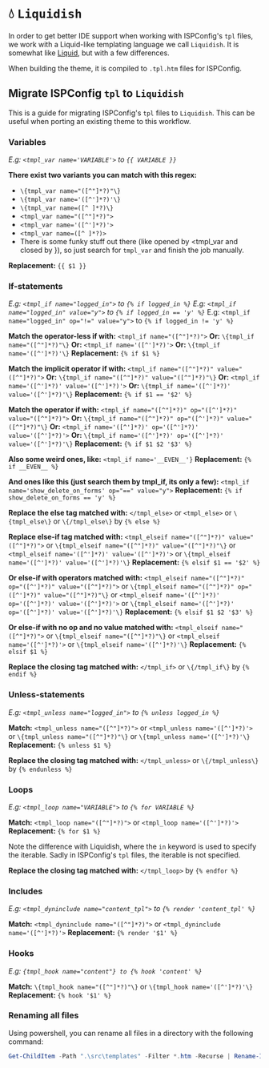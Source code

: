 # 💧 `Liquidish`

In order to get better IDE support when working with ISPConfig's `tpl` files, we work with a Liquid-like templating language we call `Liquidish`. It is somewhat like [Liquid](https://shopify.github.io/liquid/), but with a few differences.

When building the theme, it is compiled to `.tpl.htm` files for ISPConfig.

## Migrate ISPConfig `tpl` to `Liquidish`

This is a guide for migrating ISPConfig's `tpl` files to `Liquidish`. This can be useful when porting an existing theme to this workflow.

### Variables

*E.g: `<tmpl_var name='VARIABLE'>` to `{{ VARIABLE }}`*

**There exist two variants you can match with this regex:**

  - `\{tmpl_var name="([^"]*?)"\}`
  - `\{tmpl_var name='([^']*?)'\}`
  - `\{tmpl_var name=([^ ]*?)\}`
  - `<tmpl_var name="([^"]*?)">`
  - `<tmpl_var name='([^']*?)'>`
  - `<tmpl_var name=([^ ]*?)>`
  - There is some funky stuff out there (like opened by &lt;tmpl_var and closed by }), so just search for `tmpl_var` and finish the job manually.

**Replacement:** `{{ $1 }}`

### If-statements

*E.g: `<tmpl_if name="logged_in">` to `{% if logged_in %}`*
*E.g: `<tmpl_if name="logged_in" value="y">` to `{% if logged_in == 'y' %}`*
E.g: `<tmpl_if name="logged_in" op="!=" value="y">` to `{% if logged_in != 'y' %}`

**Match the operator-less if with:** `<tmpl_if name="([^"]*?)">`
**Or:** `\{tmpl_if name="([^"]*?)"\}`
**Or:** `<tmpl_if name='([^']*?)'>`
**Or:** `\{tmpl_if name='([^']*?)'\}`
**Replacement:** `{% if $1 %}`

**Match the implicit operator if with:** `<tmpl_if name="([^"]*?)" value="([^"]*?)">`
**Or:** `\{tmpl_if name="([^"]*?)" value="([^"]*?)"\}`
**Or:** `<tmpl_if name='([^']*?)' value='([^']*?)'>`
**Or:** `\{tmpl_if name='([^']*?)' value='([^']*?)'\}`
**Replacement:** `{% if $1 == '$2' %}`

**Match the operator if with:** `<tmpl_if name="([^"]*?)" op="([^']*?)" value="([^"]*?)">`
**Or:** `\{tmpl_if name="([^"]*?)" op="([^']*?)" value="([^"]*?)"\}`
**Or:** `<tmpl_if name='([^']*?)' op='([^']*?)' value='([^']*?)'>`
**Or:** `\{tmpl_if name='([^']*?)' op='([^']*?)' value='([^']*?)'\}`
**Replacement:** `{% if $1 $2 '$3' %}`

**Also some weird ones, like:** `<tmpl_if name='__EVEN__'}`
**Replacement:** `{% if __EVEN__ %}`

**And ones like this (just search them by tmpl_if, its only a few):** `<tmpl_if name='show_delete_on_forms' op="==" value="y">`
**Replacement:** `{% if show_delete_on_forms == 'y' %}`

**Replace the else tag matched with:** `</tmpl_else>` or `<tmpl_else>` or `\{tmpl_else\}` or `\{/tmpl_else\}` by `{% else %}`

**Replace else-if tag matched with:** `<tmpl_elseif name="([^"]*?)" value="([^"]*?)">` or `\{tmpl_elseif name="([^"]*?)" value="([^"]*?)"\}` or `<tmpl_elseif name='([^']*?)' value='([^']*?)'>` or `\{tmpl_elseif name='([^']*?)' value='([^']*?)'\}`
**Replacement:** `{% elsif $1 == '$2' %}`

**Or else-if with operators matched with:** `<tmpl_elseif name="([^"]*?)" op="([^']*?)" value="([^"]*?)">` or `\{tmpl_elseif name="([^"]*?)" op="([^']*?)" value="([^"]*?)"\}` or `<tmpl_elseif name='([^']*?)' op='([^']*?)' value='([^']*?)'>` or `\{tmpl_elseif name='([^']*?)' op='([^']*?)' value='([^']*?)'\}`
**Replacement:** `{% elsif $1 $2 '$3' %}`

**Or else-if with no op and no value matched with:** `<tmpl_elseif name="([^"]*?)">` or `\{tmpl_elseif name="([^"]*?)"\}` or `<tmpl_elseif name='([^']*?)'>` or `\{tmpl_elseif name='([^']*?)'\}`
**Replacement:** `{% elsif $1 %}`

**Replace the closing tag matched with:** `</tmpl_if>` or `\{/tmpl_if\}` by `{% endif %}`

### Unless-statements

*E.g: `<tmpl_unless name="logged_in">` to `{% unless logged_in %}`*

**Match:** `<tmpl_unless name="([^"]*?)">` or `<tmpl_unless name='([^']*?)'>` or `\{tmpl_unless name="([^"]*?)"\}` or `\{tmpl_unless name='([^']*?)'\}`
**Replacement:** `{% unless $1 %}`

**Replace the closing tag matched with:** `</tmpl_unless>` or `\{/tmpl_unless\}` by `{% endunless %}`

### Loops

*E.g: `<tmpl_loop name="VARIABLE">` to `{% for VARIABLE %}`*

**Match:** `<tmpl_loop name="([^"]*?)">` or `<tmpl_loop name='([^']*?)'>`
**Replacement:** `{% for $1 %}`

Note the difference with Liquidish, where the `in` keyword is used to specify the iterable. Sadly in ISPConfig's `tpl` files, the iterable is not specified.

**Replace the closing tag matched with:** `</tmpl_loop>` by `{% endfor %}`

### Includes

*E.g: `<tmpl_dyninclude name="content_tpl">` to `{% render 'content_tpl' %}`*

**Match:** `<tmpl_dyninclude name="([^"]*?)">` or `<tmpl_dyninclude name='([^']*?)'>`
**Replacement:** `{% render '$1' %}`

### Hooks

*E.g: `{tmpl_hook name="content"} to {% hook 'content' %}`*

**Match:** `\{tmpl_hook name="([^"]*?)"\}` or `\{tmpl_hook name='([^']*?)'\}`
**Replacement:** `{% hook '$1' %}`

### Renaming all files

Using powershell, you can rename all files in a directory with the following command:

```powershell
Get-ChildItem -Path ".\src\templates" -Filter *.htm -Recurse | Rename-Item -NewName { $_.Name -replace '.htm$', '.liquid' }
```
